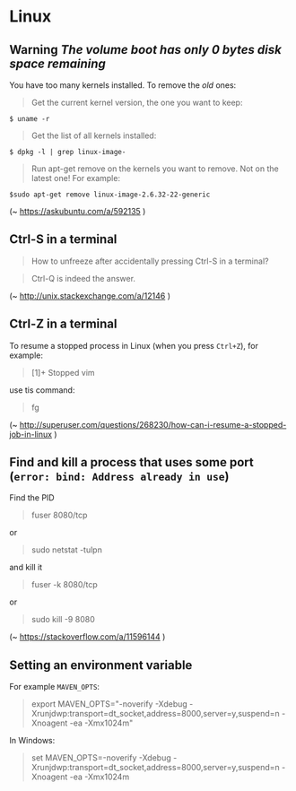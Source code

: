 # Linux

## Warning _The volume boot has only 0 bytes disk space remaining_

You have too many kernels installed. To remove the *old* ones:

> Get the current kernel version, the one you want to keep:

    $ uname -r

> Get the list of all kernels installed:

    $ dpkg -l | grep linux-image-

> Run apt-get remove on the kernels you want to remove. Not on the latest one! For example:

    $sudo apt-get remove linux-image-2.6.32-22-generic

(~ https://askubuntu.com/a/592135 )


## Ctrl-S in a terminal

> How to unfreeze after accidentally pressing Ctrl-S in a terminal?

> Ctrl-Q is indeed the answer.

(~ http://unix.stackexchange.com/a/12146 )

## Ctrl-Z in a terminal

To resume a stopped process in Linux (when you press `Ctrl+Z`), for example:

> [1]+  Stopped                 vim

use tis command:

> fg

(~ http://superuser.com/questions/268230/how-can-i-resume-a-stopped-job-in-linux )

## Find and kill a process that uses some port (`error: bind: Address already in use`)

Find the PID	

> fuser 8080/tcp 

or

> sudo netstat -tulpn

and kill it

> fuser -k 8080/tcp 

or 

> sudo kill -9 8080

(~ https://stackoverflow.com/a/11596144 )

## Setting an environment variable

For example `MAVEN_OPTS`: 

> export MAVEN_OPTS="-noverify -Xdebug -Xrunjdwp:transport=dt_socket,address=8000,server=y,suspend=n -Xnoagent -ea -Xmx1024m"

In Windows:

> set MAVEN_OPTS=-noverify -Xdebug -Xrunjdwp:transport=dt_socket,address=8000,server=y,suspend=n -Xnoagent -ea -Xmx1024m
